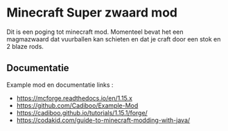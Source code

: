# Minecraft Super zwaard mod

Dit is een poging tot minecraft mod. Momenteel bevat het een magmazwaard dat vuurballen kan schieten en dat je craft door een stok en 2 blaze rods. 

 
## Documentatie 

Example mod en documentatie links : 

* https://mcforge.readthedocs.io/en/1.15.x
* https://github.com/Cadiboo/Example-Mod
* https://cadiboo.github.io/tutorials/1.15.1/forge/
* https://codakid.com/guide-to-minecraft-modding-with-java/